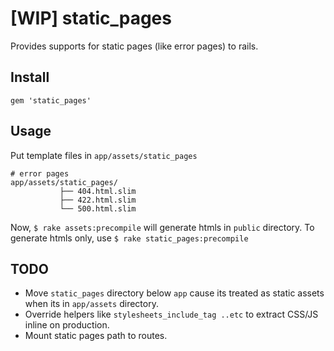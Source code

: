 [WIP] static_pages
==================

Provides supports for static pages (like error pages) to rails.

## Install

```
gem 'static_pages'
```

## Usage

Put template files in `app/assets/static_pages`

```
# error pages
app/assets/static_pages/
           ├── 404.html.slim
           ├── 422.html.slim
           └── 500.html.slim
```

Now, `$ rake assets:precompile` will generate htmls in `public` directory.
To generate htmls only, use `$ rake static_pages:precompile`

## TODO

* Move `static_pages` directory below `app` cause its treated as static assets when its in `app/assets` directory.
* Override helpers like `stylesheets_include_tag ..etc` to extract CSS/JS inline on production.
* Mount static pages path to routes.
